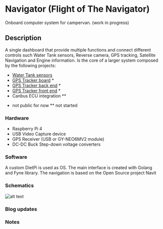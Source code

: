 # Navigator (Flight of The Navigator)

Onboard computer system for campervan. (work in progress)

## Description

A single dashboard that provide multiple functions and connect different controls such Water Tank sensors, Reverse camera, GPS tracking, Satellite Navigation and Engine information.
Is the core of a larger system composed by the following projects:

- [Water Tank sensors](https://github.com/aledesigncouk/water-sensor)
- [GPS Tracker board](https://github.com/aledesigncouk/gps_tracker) *
- [GPS Tracker back end](https://github.com/aledesigncouk/gps-tracker-server) *
- [GPS Tracker front end](https://github.com/aledesigncouk/gps-tracker-frontend) *
- Canbus ECU integration **

* not public for now
** not started

### Hardware

- Raspberry Pi 4
- USB Video Capture device
- GPS Receiver (USB or GY-NEO6MV2 module)
- DC-DC Buck Step-down voltage converters

### Software

A custom DietPi is used as OS.
The main interface is created with Golang and Fyne library.
The navigation is based on the Open Source project Navit

### Schematics

![alt text](./imgs/schematics.png)

### Blog updates

### Notes
